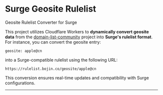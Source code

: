 # Surge Geosite Rulelist

Geosite Rulelist Converter for Surge

This project utilizes Cloudflare Workers to **dynamically convert geosite data** from the [domain-list-community](https://github.com/v2fly/domain-list-community) project into **Surge's rulelist format**. For instance, you can convert the geosite entry:
```
geosite: apple@cn
```
into a Surge-compatible rulelist using the following URL:
```
https://rulelist.bojin.co/geosite/apple@cn
```
This conversion ensures real-time updates and compatibility with Surge configurations.

---

